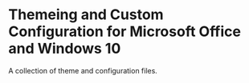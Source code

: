 # Themeing and Custom Configuration for Microsoft Office and Windows 10

A collection of theme and configuration files.